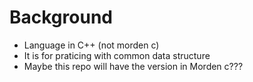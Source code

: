 # Background
- Language in C++ (not morden c)
- It is for praticing with common data structure
- Maybe this repo will have the version in Morden c???
